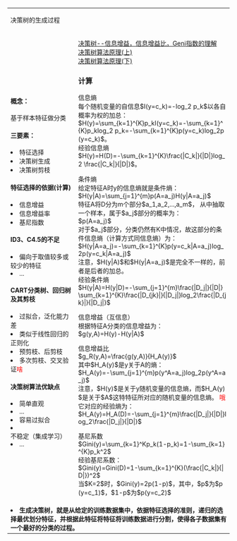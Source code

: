 <!--为了方便笔记的查找，使用不同的标记来标识懂或不懂等等信息-->
<!--啥：表示新知识，不太懂-->
<!--哦：表示已经看懂了，而且很重要-->
<table style="font-size:14px;word-wrap:break-word;word-break:break-all;vertical-align:top;"><tr><td colspan=2>
<!--title-->


决策树的生成过程


<!--title-->
</td></tr><tr><td style="width:312px">
<!--clue-->


<h4>概念：</h4>
基于样本特征做分类

<h4>三要素：</h4>
<li>特征选择</li>
<li>决策树生成</li>
<li>决策树剪枝</li>

<h4>特征选择的依据(计算)</h4>
<li>信息增益</li>
<li>信息增益率</li>
<li>基尼指数</li>

<h4>ID3、C4.5的不足</h4>
<li>偏向于取值较多或较少的特征</li>
<li>...</li>

<h4>CART分类树、回归树及其剪枝</h4>
<li>过拟合，泛化能力差</li>
<li>类似于线性回归的正则化</li>
<li>预剪枝、后剪枝</li>
<li>多次剪枝、交叉验证<font color=red>啥</font></li>

<h4>决策树算法优缺点</h4>
<li>简单直观</li>
<li>...</li>
<li>容易过拟合</li>
<li>不稳定（集成学习）</li>
<li>...</li>


<!--clue-->
</td><td style="width:800px">
<!--content-->


<a href="https://www.cnblogs.com/muzixi/p/6566803.html" target="_blank">决策树--信息增益，信息增益比，Geni指数的理解</a>
<br>
<a href="https://www.cnblogs.com/pinard/p/6050306.html">决策树算法原理(上)</a>
<br>
<a href="https://www.cnblogs.com/pinard/p/6053344.html">决策树算法原理(下)</a>
<br>

<h3>计算</h3>
<p>信息熵
<br>
每个随机变量的自信息$I(y=c_k)=-log_2 p_k$以各自概率为权的加总：
<br>
$H(y)=\sum_{k=1}^{K}p_kI(y=c_k)=-\sum_{k=1}^{K}p_klog_2 p_k=-\sum_{k=1}^{K}p(y=c_k)log_2p(y=c_k)$。
<br>
经验信息熵
<br>
$H(y)=H(D)=-\sum_{k=1}^{K}\frac{|C_k|}{|D|}log_2 \frac{|C_k|}{|D|}$。
</p>

<p>条件熵<br>
给定特征A时y的信息熵就是条件熵：<br>
$H(y|A)=\sum_{j=1}^{m}p(A=a_j)H(y|A=a_j)$
<br>
特征A将D分为m个部分$a_1,a_2,...,a_m$，
从中抽取一个样本，属于$a_j$部分的概率为：<br>
$p(A=a_j)$
<br>
对于$a_j$部分，分类仍然有K中情况，故这部分的条件信息熵（计算方式同信息熵）为：<br>
$H(y|A=a_j)=-\sum_{k=1}^{K}p(y=c_k|A=a_j)log_2p(y=c_k|A=a_j)$
<br>
注意，$H(y|A)$和$H(y|A=a_j)$是完全不一样的，前者是后者的加总。<br>
经验条件熵<br>
$H(y|A)=H(y|D)=-\sum_{j=1}^{m}\frac{|D_j|}{|D|}\sum_{k=1}^{K}\frac{|D_{jk}|}{|D_j|}log_2\frac{|D_{jk}|}{|D_j|}$
</p>

<p>信息增益（互信息）<br>
根据特征A分类的信息增益为：<br>
$g(y,A)=H(y)-H(y|A)$
</p>

<p>信息增益比<br>
$g_R(y,A)=\frac{g(y,A)}{H_A(y)}$
<br>
其中$H_A(y)$是y关于A的熵：<br>
$H_A(y)=-\sum_{j=1}^{m}p(y^A=a_j)log_2p(y^A=a_j)$
<br>
注意，$H(y)$是关于y随机变量的信息熵，而$H_A(y)$是关于$A$这特特征所对应的随机变量的信息熵。
<font color=red>哦</font><br>
它对应的经验熵为：<br>
$H_A(y)=H_A(D)=-\sum_{j=1}^{m}\frac{|D_j|}{|D|}log_2\frac{|D_j|}{|D|}$
</p>

<p>基尼系数<br>
$Gini(y)=\sum_{k=1}^Kp_k(1-p_k)=1-\sum_{k=1}^{K}p_k^2$
<br>
经验基尼系数：<br>
$Gini(y)=Gini(D)=1-\sum_{k=1}^{K}(\frac{|C_k|}{|D|})^2$
<br>
当$K=2$时，$Gini(y)=2p(1-p)$，其中，$p$为$p(y=c_1)$，$1-p$为$p(y=c_2)$
</p>


<!--content-->
</td></tr><tr><td colspan=2 style="font-weight:bold">
<!--summary-->


<li>生成决策树，就是从给定的训练数据集中，依据特征选择的准则，递归的选择最优划分特征，并根据此特征将特征将训练数据进行分割，使得各子数据集有一个最好的分类的过程。</li>


<!--summary-->
</td></tr></table>
